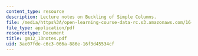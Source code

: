 ```yaml
---
content_type: resource
description: Lecture notes on Buckling of Simple Columns.
file: /media/https%3A/open-learning-course-data-rc.s3.amazonaws.com/16-01-unified-engineering-i-ii-iii-iv-fall-2005-spring-2006/3ae07fdec6c3066a886e16f3d45534cf_gm12_13notes.pdf
file_type: application/pdf
resourcetype: Document
title: gm12_13notes.pdf
uid: 3ae07fde-c6c3-066a-886e-16f3d45534cf
---
```


